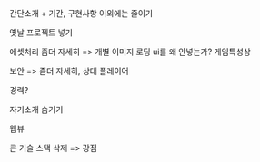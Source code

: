 
간단소개 + 기간, 구현사항 이외에는 줄이기

옛날 프로젝트 넣기

에셋처리 좀더 자세히 => 개별 이미지 로딩 ui를 왜 안넣는가? 게임특성상

보안 => 좀더 자세히, 상대 플레이어

경력?

자기소개 숨기기

웹뷰

큰 기술 스택 삭제 => 강점